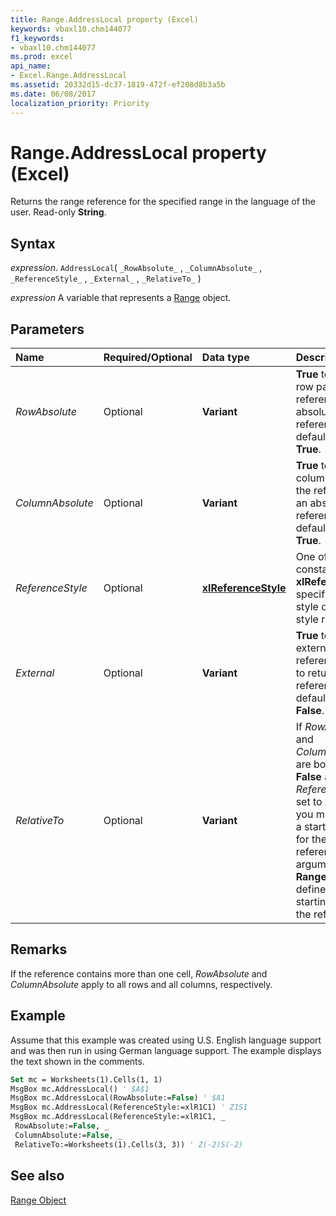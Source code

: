 ```yaml
---
title: Range.AddressLocal property (Excel)
keywords: vbaxl10.chm144077
f1_keywords:
- vbaxl10.chm144077
ms.prod: excel
api_name:
- Excel.Range.AddressLocal
ms.assetid: 20332d15-dc37-1819-472f-ef208d8b3a5b
ms.date: 06/08/2017
localization_priority: Priority
---
```



# Range.AddressLocal property (Excel)

Returns the range reference for the specified range in the language of the user. Read-only  **String**.


## Syntax

_expression_. `AddressLocal`( `_RowAbsolute_` , `_ColumnAbsolute_` , `_ReferenceStyle_` , `_External_` , `_RelativeTo_` )

_expression_ A variable that represents a [Range](excel.range-graph-property.md) object.


## Parameters



|Name|Required/Optional|Data type|Description|
|:-----|:-----|:-----|:-----|
| _RowAbsolute_|Optional| **Variant**| **True** to return the row part of the reference as an absolute reference. The default value is **True**.|
| _ColumnAbsolute_|Optional| **Variant**| **True** to return the column part of the reference as an absolute reference. The default value is **True**.|
| _ReferenceStyle_|Optional| **[xlReferenceStyle](Excel.XlReferenceStyle.md)**|One of the constants for  **xlReferenceStyle** specifying A1-style or R1C1-style reference.|
| _External_|Optional| **Variant**| **True** to return an external reference. **False** to return a local reference. The default value is **False**.|
| _RelativeTo_|Optional| **Variant**|If  _RowAbsolute_ and _ColumnAbsolute_ are both set to **False** and _ReferenceStyle_ is set to **xlR1C1** , you must include a starting point for the relative reference. This argument is a **Range** object that defines the starting point for the reference.|

## Remarks

If the reference contains more than one cell,  _RowAbsolute_ and _ColumnAbsolute_ apply to all rows and all columns, respectively.


## Example

Assume that this example was created using U.S. English language support and was then run in using German language support. The example displays the text shown in the comments.


```vb
Set mc = Worksheets(1).Cells(1, 1) 
MsgBox mc.AddressLocal() ' $A$1 
MsgBox mc.AddressLocal(RowAbsolute:=False) ' $A1 
MsgBox mc.AddressLocal(ReferenceStyle:=xlR1C1) ' Z1S1 
MsgBox mc.AddressLocal(ReferenceStyle:=xlR1C1, _ 
 RowAbsolute:=False, _ 
 ColumnAbsolute:=False, _ 
 RelativeTo:=Worksheets(1).Cells(3, 3)) ' Z(-2)S(-2)
```


## See also


[Range Object](Excel.Range(object).md)


